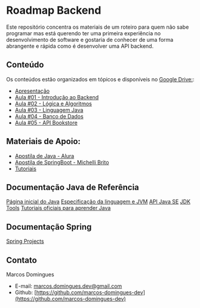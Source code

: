 # Roadmap Backend

Este repositório concentra os materiais de um roteiro para quem não sabe programar mas está querendo ter uma primeira experiência no desenvolvimento de software e gostaria de conhecer de uma forma abrangente e rápida como é desenvolver uma API backend.

## Conteúdo

Os conteúdos estão organizados em tópicos e disponíveis no [Google Drive:](https://drive.google.com/drive/folders/18osAXexkPgOPvBjlFBwYdrJ7XUgxQO7q?usp=drive_link):
- [Apresentação](https://drive.google.com/drive/folders/1eul-lC1mmiVeadmj4NHM_NH2kvIcps1n?usp=drive_link)
- [Aula #01 - Introdução ao Backend](https://drive.google.com/drive/folders/1ZGYjMkLw8K0fdK0Vf2If5DdUTit6Sbkz?usp=drive_link)
- [Aula #02 - Lógica e Algoritmos](https://drive.google.com/drive/folders/1iIWAo2EECHyDEjpMOpw3f96-qGMnXp4-?usp=drive_link)
- [Aula #03 - Linguagem Java](https://drive.google.com/drive/folders/1oTDRu2JIYKhgnLgT4k0g2FJA4CQTDTDL?usp=drive_link)
- [Aula #04 - Banco de Dados](https://drive.google.com/drive/folders/1fgNVZrOXnTHT_VGFnPPCpXKJQqTfrjBv?usp=drive_link)
- [Aula #05 - API Bookstore](https://drive.google.com/drive/folders/1Zom9-8IPZHdVAazL8qUpIgWwIt2DLmEY?usp=drive_link)

## Materiais de Apoio:

- [Apostila de Java - Alura](https://drive.google.com/file/d/1szpRMeUZyYbdZelhYCjmRH6ukPfPNUeb/view?usp=drive_link)
- [Apostila de SpringBoot - Michelli Brito](https://drive.google.com/file/d/1f_bhMgyKTkB7gtipaIZA1L_voaACxetM/view?usp=share_link)
- [Tutoriais](https://drive.google.com/drive/folders/129jc8jGKi9_d5NL4yyXyT-hwuKK27owy?usp=drive_link)

## Documentação Java de Referência

[Página inicial do Java](https://docs.oracle.com/en/java/)
[Especificação da linguagem e JVM](https://docs.oracle.com/javase/specs/index.html)
[API Java SE]([https://dev.java/learn/](https://docs.oracle.com/en/java/javase/21/docs/api/index.html))
[JDK Tools](https://docs.oracle.com/en/java/javase/21/docs/specs/man/index.html)
[Tutoriais oficiais para aprender Java](https://dev.java/learn/)

## Documentação Spring

[Spring Projects](https://spring.io/projects)

## Contato

Marcos Domingues
- E-mail: [marcos.domingues.dev@gmail.com](mailto:marcos.domingues.dev@gmail.com)
- Github: [https://github.com/marcos-domingues-dev](https://github.com/marcos-domingues-dev)
